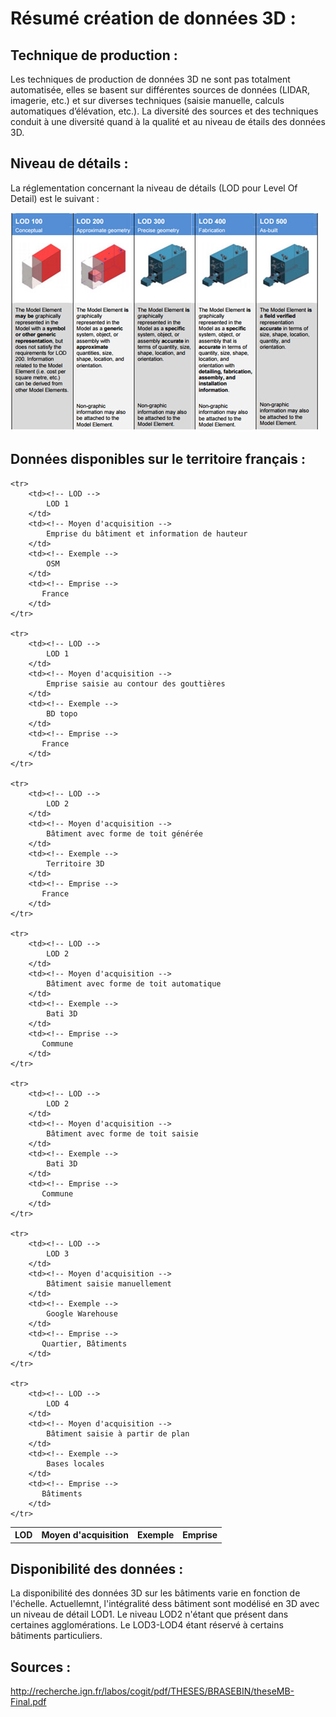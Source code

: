 # Résumé création de données 3D :

## Technique de production :

Les techniques de production de données 3D ne sont pas totalment automatisée, elles se basent sur différentes sources de données
(LIDAR, imagerie, etc.) et sur diverses techniques (saisie manuelle, calculs automatiques d’élévation, etc.).
La diversité des sources et des techniques conduit à une diversité quand à la qualité et au niveau de étails des données 3D.

## Niveau de détails :

La réglementation concernant la niveau de détails (LOD pour Level Of Detail) est le suivant :

![](images/lod-types.jpg) 

## Données disponibles sur le territoire français :

<table>
    <tr>
        <th>LOD</th>
        <th>Moyen d'acquisition</th>
        <th>Exemple</th>
        <th>Emprise</th>
    </tr>

    <tr>
		<td><!-- LOD -->
		    LOD 1
		</td>
		<td><!-- Moyen d'acquisition -->
		    Emprise du bâtiment et information de hauteur  
		</td>
		<td><!-- Exemple -->
		    OSM  
		</td>
		<td><!-- Emprise -->
		   France  
		</td>
    </tr>

    <tr>
		<td><!-- LOD -->
		    LOD 1
		</td>
		<td><!-- Moyen d'acquisition --> 
		    Emprise saisie au contour des gouttières
		</td>
		<td><!-- Exemple -->
		    BD topo
		</td>
		<td><!-- Emprise -->
		   France
		</td>
    </tr>

    <tr>
		<td><!-- LOD -->
		    LOD 2
		</td>
		<td><!-- Moyen d'acquisition --> 
		    Bâtiment avec forme de toit générée
		</td>
		<td><!-- Exemple -->
		    Territoire 3D
		</td>
		<td><!-- Emprise -->
		   France
		</td>
    </tr>

    <tr>
		<td><!-- LOD -->
		    LOD 2
		</td>
		<td><!-- Moyen d'acquisition --> 
		    Bâtiment avec forme de toit automatique
		</td>
		<td><!-- Exemple -->
		    Bati 3D
		</td>
		<td><!-- Emprise -->
		   Commune
		</td>
    </tr>

    <tr>
		<td><!-- LOD -->
		    LOD 2
		</td>
		<td><!-- Moyen d'acquisition --> 
		    Bâtiment avec forme de toit saisie
		</td>
		<td><!-- Exemple -->
		    Bati 3D
		</td>
		<td><!-- Emprise -->
		   Commune
		</td>
    </tr>

    <tr>
		<td><!-- LOD -->
		    LOD 3
		</td>
		<td><!-- Moyen d'acquisition --> 
		    Bâtiment saisie manuellement
		</td>
		<td><!-- Exemple -->
		    Google Warehouse
		</td>
		<td><!-- Emprise -->
		   Quartier, Bâtiments
		</td>
    </tr>

    <tr>
		<td><!-- LOD -->
		    LOD 4
		</td>
		<td><!-- Moyen d'acquisition --> 
		    Bâtiment saisie à partir de plan
		</td>
		<td><!-- Exemple -->
		    Bases locales
		</td>
		<td><!-- Emprise -->
		   Bâtiments
		</td>
    </tr>

</table>

## Disponibilité des données :

La disponibilité des données 3D sur les bâtiments varie en fonction de l'échelle.
Actuellemnt, l'intégralité dess bâtiment sont modélisé en 3D avec un niveau de détail LOD1.
Le niveau LOD2 n'étant que présent dans certaines agglomérations.
Le LOD3-LOD4 étant réservé à certains bâtiments particuliers.

## Sources :

http://recherche.ign.fr/labos/cogit/pdf/THESES/BRASEBIN/theseMB-Final.pdf
